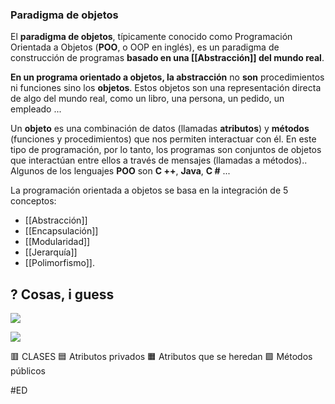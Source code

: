 ### Paradigma de objetos
El **paradigma de objetos**, típicamente conocido como Programación Orientada a Objetos (**POO**, o OOP en inglés), es un paradigma de construcción de programas **basado en una [[Abstracción]] del mundo real**.

**En un programa orientado a objetos, la abstracción** no **son** procedimientos ni funciones sino los **objetos**. Estos objetos son una representación directa de algo del mundo real, como un libro, una persona, un pedido, un empleado ...

Un **objeto** es una combinación de datos (llamadas **atributos**) y **métodos** (funciones y procedimientos) que nos permiten interactuar con él. En este tipo de programación, por lo tanto, los programas son conjuntos de objetos que interactúan entre ellos a través de mensajes (llamadas a métodos)..
Algunos de los lenguajes **POO** son **C ++**, **Java**, **C #** ...

La programación orientada a objetos se basa en la integración de 5 conceptos:
- [[Abstracción]]
- [[Encapsulación]]
- [[Modularidad]]
- [[Jerarquía]]
- [[Polimorfismo]].

## ? Cosas, i guess


![](https://i.imgur.com/mMwoK1e.png)

![](https://i.imgur.com/aurNvKL.png)

🟥 CLASES 
🟦 Atributos privados
🟧 Atributos que se heredan
🟩 Métodos públicos		

#ED 